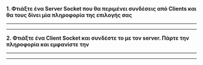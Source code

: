 **1. Φτιάξτε ένα Server Socket που θα περιμένει συνδέσεις από Clients και θα τους δίνει μία πληροφορία της επιλογής σας**

---
---


**2. Φτιάξτε ένα Client Socket και συνδέστε το με τον server. Πάρτε την πληροφορία και εμφανίστε την**

---
---


